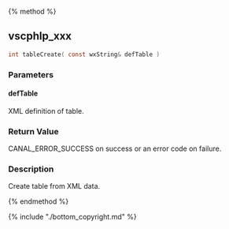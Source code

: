 {% method %}
## vscphlp_xxx

```c
int tableCreate( const wxString& defTable )
```

### Parameters

#### defTable
XML definition of table.

### Return Value
CANAL_ERROR_SUCCESS on success or an error code on failure. 

### Description
Create table from XML data. 

{% endmethod %}

{% include "./bottom_copyright.md" %}